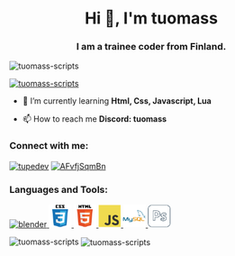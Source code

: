<h1 align="center">Hi 👋, I'm tuomass</h1>
<h3 align="center">I am a trainee coder from Finland.</h3>

<p align="left"> <img src="https://komarev.com/ghpvc/?username=tuomass-scripts&label=Fan%20Count&color=be46ff&style=plastic" alt="tuomass-scripts" /> </p>

<p align="left"> <a href="https://github.com/ryo-ma/github-profile-trophy"><img src="https://github-profile-trophy.vercel.app/?username=tuomass-scripts" alt="tuomass-scripts" /></a> </p>

- 🌱 I’m currently learning **Html, Css, Javascript, Lua**

- 📫 How to reach me **Discord: tuomass**

<h3 align="left">Connect with me:</h3>
<p align="left">
<a href="https://www.youtube.com/c/tupedev" target="blank"><img align="center" src="https://raw.githubusercontent.com/rahuldkjain/github-profile-readme-generator/master/src/images/icons/Social/youtube.svg" alt="tupedev" height="30" width="40" /></a>
<a href="https://discord.gg/AFvfjSqmBn" target="blank"><img align="center" src="https://raw.githubusercontent.com/rahuldkjain/github-profile-readme-generator/master/src/images/icons/Social/discord.svg" alt="AFvfjSqmBn" height="30" width="40" /></a>
</p>

<h3 align="left">Languages and Tools:</h3>
<p align="left"> <a href="https://www.blender.org/" target="_blank" rel="noreferrer"> <img src="https://download.blender.org/branding/community/blender_community_badge_white.svg" alt="blender" width="40" height="40"/> </a> <a href="https://www.w3schools.com/css/" target="_blank" rel="noreferrer"> <img src="https://raw.githubusercontent.com/devicons/devicon/master/icons/css3/css3-original-wordmark.svg" alt="css3" width="40" height="40"/> </a> <a href="https://www.w3.org/html/" target="_blank" rel="noreferrer"> <img src="https://raw.githubusercontent.com/devicons/devicon/master/icons/html5/html5-original-wordmark.svg" alt="html5" width="40" height="40"/> </a> <a href="https://developer.mozilla.org/en-US/docs/Web/JavaScript" target="_blank" rel="noreferrer"> <img src="https://raw.githubusercontent.com/devicons/devicon/master/icons/javascript/javascript-original.svg" alt="javascript" width="40" height="40"/> </a> <a href="https://www.mysql.com/" target="_blank" rel="noreferrer"> <img src="https://raw.githubusercontent.com/devicons/devicon/master/icons/mysql/mysql-original-wordmark.svg" alt="mysql" width="40" height="40"/> </a> <a href="https://www.photoshop.com/en" target="_blank" rel="noreferrer"> <img src="https://raw.githubusercontent.com/devicons/devicon/master/icons/photoshop/photoshop-line.svg" alt="photoshop" width="40" height="40"/> </a> </p>

<p><img align="left" src="https://github-readme-stats.vercel.app/api/top-langs?username=tuomass-scripts&show_icons=true&locale=en&layout=compact" alt="tuomass-scripts" /></p>

<p>&nbsp;<img align="center" src="https://github-readme-stats.vercel.app/api?username=tuomass-scripts&show_icons=true&theme=dark&locale=en" alt="tuomass-scripts" /></p>
